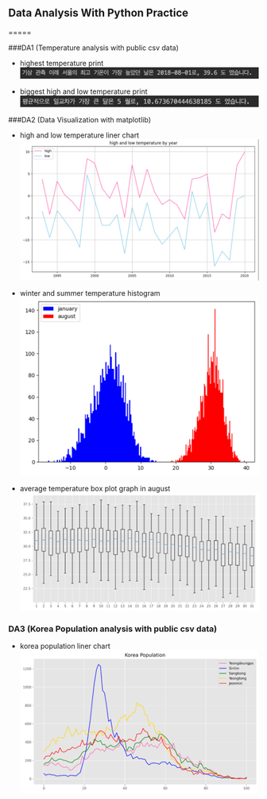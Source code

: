## Data Analysis With Python Practice
=====

###DA1 (Temperature analysis with public csv data)

- highest temperature print
![max_temp](./img/max_temp.png)

- biggest high and low temperature print
![biggest_high_low](./img/biggest_high_row.png)

###DA2 (Data Visualization with matplotlib)

- high and low temperature liner chart
![high_low](./img/high_low_liner_chart.png)

- winter and summer temperature histogram
![winter_summer_histogram](./img/winter_summer_temp_histogram.png)

- average temperature box plot graph in august
![august_box_plot](./img/august_average_box_plot.png)

### DA3 (Korea Population analysis with public csv data)

- korea population liner chart
![korea_population_liner](./img/korea_population.png)
